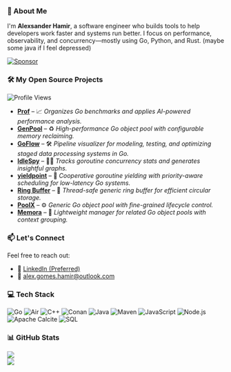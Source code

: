### 👋 About Me

I'm **Alexsander Hamir**, a software engineer who builds tools to help developers work faster and systems run better. I focus on performance, observability, and concurrency—mostly using Go, Python, and Rust. (maybe some java if I feel depressed)

[![Sponsor](https://img.shields.io/badge/Sponsor-💖-ff69b4?style=for-the-badge)](https://github.com/sponsors/AlexsanderHamir)

### 🛠️ My Open Source Projects

![Profile Views](https://komarev.com/ghpvc/?username=AlexsanderHamir\&color=blue)

* **[Prof](https://github.com/AlexsanderHamir/prof)** – 📈 *Organizes Go benchmarks and applies AI-powered performance analysis.*
* **[GenPool](https://github.com/AlexsanderHamir/GenPool)** – ♻️ *High-performance Go object pool with configurable memory reclaiming.*
* **[GoFlow](https://github.com/AlexsanderHamir/GofLOW)** – 🛠️ *Pipeline visualizer for modeling, testing, and optimizing staged data processing systems in Go.*
* **[IdleSpy](https://github.com/AlexsanderHamir/IdleSpy)** – 🕵️‍♂️ *Tracks goroutine concurrency stats and generates insightful graphs.*
* **[yieldpoint](https://github.com/AlexsanderHamir/yieldpoint)** – 🚦 *Cooperative goroutine yielding with priority-aware scheduling for low-latency Go systems.*
* **[Ring Buffer](https://github.com/AlexsanderHamir/ring_buffer)** – 🔄 *Thread-safe generic ring buffer for efficient circular storage.*
* **[PoolX](https://github.com/AlexsanderHamir/PoolX)** – ⚙️ *Generic Go object pool with fine-grained lifecycle control.*
* **[Memora](https://github.com/AlexsanderHamir/Memora)** – 🧬 *Lightweight manager for related Go object pools with context grouping.*

### 📫 Let's Connect

Feel free to reach out:

* 💼 [LinkedIn (Preferred)](https://www.linkedin.com/in/alexsander-baptista/)
* 📧 [alex.gomes.hamir@outlook.com](mailto:alex.gomes.hamir@outlook.com)

### 💻 Tech Stack

![Go](https://img.shields.io/badge/go-%2300ADD8.svg?style=for-the-badge\&logo=go\&logoColor=white)
![Air](https://img.shields.io/badge/Air%20\(Golang%20Hot%20Reload\)-00ADD8?style=for-the-badge\&logo=go\&logoColor=white)
![C++](https://img.shields.io/badge/c++-%2300599C.svg?style=for-the-badge\&logo=c%2B%2B\&logoColor=white)
![Conan](https://img.shields.io/badge/conan-35495E?style=for-the-badge\&logo=circle\&logoColor=white)
![Java](https://img.shields.io/badge/java-%23ED8B00.svg?style=for-the-badge\&logo=openjdk\&logoColor=white)
![Maven](https://img.shields.io/badge/maven-C71A36?style=for-the-badge\&logo=apachemaven\&logoColor=white)
![JavaScript](https://img.shields.io/badge/javascript-%23323330.svg?style=for-the-badge\&logo=javascript\&logoColor=%23F7DF1E)
![Node.js](https://img.shields.io/badge/node.js-339933?style=for-the-badge\&logo=nodedotjs\&logoColor=white)
![Apache Calcite](https://img.shields.io/badge/Apache%20Calcite-20232A?style=for-the-badge\&logo=apache\&logoColor=white)
![SQL](https://img.shields.io/badge/SQL-4479A1?style=for-the-badge\&logo=postgresql\&logoColor=white)


### 📊 GitHub Stats

![](https://github-readme-stats.vercel.app/api?username=AlexsanderHamir\&theme=radical\&hide_border=false\&include_all_commits=true\&count_private=true)<br/>
![](https://github-profile-trophy.vercel.app/?username=AlexsanderHamir\&theme=radical\&no-frame=false\&no-bg=true\&margin-w=4)
